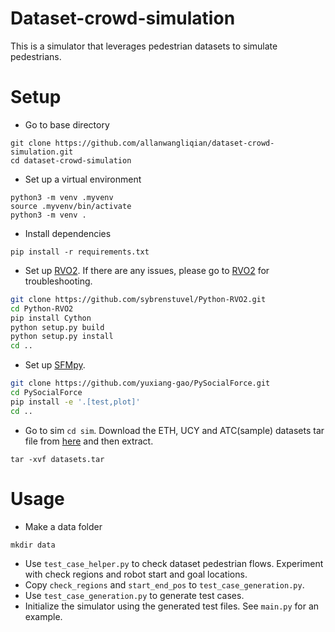 # Dataset-crowd-simulation
This is a simulator that leverages pedestrian datasets to simulate pedestrians.

# Setup
- Go to base directory
```
git clone https://github.com/allanwangliqian/dataset-crowd-simulation.git
cd dataset-crowd-simulation
```

- Set up a virtual environment
```
python3 -m venv .myvenv
source .myvenv/bin/activate
python3 -m venv .
```

- Install dependencies
```
pip install -r requirements.txt
```

- Set up [RVO2](https://github.com/sybrenstuvel/Python-RVO2). If there are any issues, please go to [RVO2](https://github.com/sybrenstuvel/Python-RVO2) for troubleshooting.
```bash
git clone https://github.com/sybrenstuvel/Python-RVO2.git
cd Python-RVO2
pip install Cython
python setup.py build
python setup.py install
cd ..
```

- Set up [SFMpy](https://github.com/yuxiang-gao/PySocialForce). 
```bash
git clone https://github.com/yuxiang-gao/PySocialForce.git
cd PySocialForce
pip install -e '.[test,plot]'
cd ..
```

- Go to sim `cd sim`. Download the ETH, UCY and ATC(sample) datasets tar file from [here](https://drive.google.com/file/d/1Q_5xG4CmC69oEvriss0psAsr4CGtl8yZ/view?usp=sharing) and then extract.
```
tar -xvf datasets.tar
```

# Usage
- Make a data folder
```
mkdir data
```
- Use `test_case_helper.py` to check dataset pedestrian flows. Experiment with check regions and robot start and goal locations.
- Copy `check_regions` and `start_end_pos` to `test_case_generation.py`.
- Use `test_case_generation.py` to generate test cases.
- Initialize the simulator using the generated test files. See `main.py` for an example.